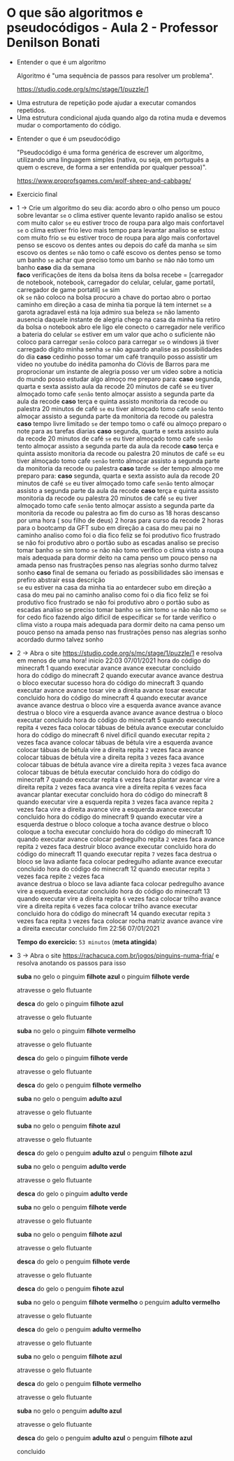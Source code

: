 # O que são algoritmos e pseudocódigos - Aula 2 - Professor Denilson Bonati

* Entender o que é um algoritmo

    Algoritmo é "uma sequência de passos para resolver um problema".

    https://studio.code.org/s/mc/stage/1/puzzle/1

- Uma estrutura de repetição pode ajudar a executar comandos repetidos.
- Uma estrutura condicional ajuda quando algo da rotina muda e devemos mudar o comportamento do código.

* Entender o que é um pseudocódigo

    "Pseudocódigo é uma forma genérica de escrever um algoritmo, utilizando uma linguagem simples (nativa, ou seja, em português a quem o escreve, de forma a ser entendida por qualquer pessoa)".

    https://www.proprofsgames.com/wolf-sheep-and-cabbage/

* Exercicio final 

- 1 -> Crie um algoritmo do seu dia:
    acordo 
    abro o olho
    penso um pouco sobre levantar
    `se` o clima estiver quente 
        levanto rapido
        analiso se estou com muito calor
        `se` eu estiver
            troco de roupa para algo mais confortavel
    `se` o clima estiver frio 
            levo mais tempo para levantar
        analiso se estou com muito frio
        `se` eu estiver 
            troco de roupa para algo mais confortavel
    penso se escovo os dentes antes ou depois do café da manha
    `se` sim 
        escovo os dentes
    `se` não 
        tomo o café
        escovo os dentes
    penso se tomo um banho
    `se` achar que preciso
        tomo um banho
    `se` não 
        não tomo um banho
    **caso** dia da semana      
        **faco** verificações de itens da bolsa 
            itens da bolsa recebe = [carregador de notebook, notebook, carregador do celular, celular, game portatil, carregador de game portatil]
            `se` sim  
                ok
            `se` não 
                coloco na bolsa
        procuro a chave do portao
        abro o portao
        caminho em direção a casa de minha tia porque lá tem internet
        `se` a garota agradavel está na loja 
            admiro sua beleza
        `se` não
            lamento ausencia daquele instante de alegria
        chego na casa da minha tia
        retiro da bolsa o notebook
        abro ele
        ligo ele
        conecto o carregador nele
        verifico a bateria do celular
        `se` estiver em um valor que acho o suficiente
            não coloco para carregar
        `senão`
            coloco para carregar
        `se` o windows já tiver carregado 
            digito minha senha
        `se` não 
            aguardo 
        analise as possibilidades do dia
        **caso** cedinho 
            posso tomar um café tranquilo
            posso assistir um video no youtube do inédita pamonha do Clóvis de Barros para me proprocionar um instante de alegria
            posso ver um video sobre a noticia do mundo
            posso estudar algo
            almoço
            me preparo para:
            **caso** segunda, quarta e sexta
                assisto aula da recode
                20 minutos de café 
                `se` eu tiver almoçado
                    tomo cafe
                `senão`
                    tento almoçar
                assisto a segunda parte da aula da recode
            **caso** terça e quinta
                assisto monitoria da recode ou palestra
                20 minutos de café 
                `se` eu tiver almoçado
                    tomo cafe
                `senão`
                    tento almoçar
                assisto a segunda parte da monitoria da recode ou palestra
            **caso** tempo livre limitado
                `se` der tempo
                    tomo o café ou almoço
                    preparo o note para as tarefas diarias
                **caso** segunda, quarta e sexta
                    assisto aula da recode
                    20 minutos de café 
                    `se` eu tiver almoçado
                        tomo cafe
                    `senão`
                        tento almoçar
                    assisto a segunda parte da aula da recode
                **caso** terça e quinta
                    assisto monitoria da recode ou palestra
                    20 minutos de café 
                    `se` eu tiver almoçado
                        tomo cafe
                    `senão`
                        tento almoçar
                    assisto a segunda parte da monitoria da recode ou palestra
            **caso** tarde
                `se` der tempo
                    almoço 
                me preparo para:
                **caso** segunda, quarta e sexta
                    assisto aula da recode
                    20 minutos de café 
                    `se` eu tiver almoçado
                        tomo cafe
                    `senão`
                        tento almoçar
                    assisto a segunda parte da aula da recode
                **caso** terça e quinta
                    assisto monitoria da recode ou palestra
                    20 minutos de café 
                    `se` eu tiver almoçado
                        tomo cafe
                    `senão`
                        tento almoçar
                    assisto a segunda parte da monitoria da recode ou palestra
        ao fim do curso as 18 horas descanso por uma hora ( sou filho de deus)
        2 horas para curso da recode
        2 horas para o bootcamp da GFT
        subo em direção a casa do meu pai
        no caminho analiso como foi o dia
        fico feliz se foi produtivo
        fico frustrado se não foi produtivo
        abro o portão 
        subo as escadas
        analiso se preciso tomar banho
            `se` sim
                tomo
            `se` não 
                não tomo
        verifico o clima
        visto a roupa mais adequada para dormir
        deito na cama
        penso um pouco 
        penso na amada
        penso nas frustrações
        penso nas alegrias
        sonho
        durmo
        talvez sonho
    **caso** final de semana ou feriado
        as possibilidades são imensas e prefiro abstrair essa descrição    
        `se` eu estiver na casa da minha tia ao entardecer
            subo em direção a casa do meu pai
            no caminho analiso como foi o dia
            fico feliz se foi produtivo
            fico frustrado se não foi produtivo
            abro o portão 
            subo as escadas
            analiso se preciso tomar banho
                `se` sim
                    tomo
                `se` não 
                    não tomo
            `se` for cedo
                fico fazendo algo dificil de especificar
            `se` for tarde
                verifico o clima
                visto a roupa mais adequada para dormir
                deito na cama
                penso um pouco 
                penso na amada
                penso nas frustrações
                penso nas alegrias
                sonho acordado
                durmo
                talvez sonho


- 2 -> Abra o site https://studio.code.org/s/mc/stage/1/puzzle/1 e resolva em menos de uma hora!
    inicio 22:03 07/01/2021
        hora do código do minecraft 1
            quando executar
            avance
            avance
            executar
            concluido            
        hora do código do minecraft 2
            quando executar
            avance
            avance
            destrua o bloco
            executar
            sucesso
        hora do código do minecraft 3
            quando executar 
            avance
            avance
            tosar
            vire a direita
            avance
            tosar 
            executar
            concluido
        hora do código do minecraft 4
            quando executar
            avance
            avance
            avance
            destrua o bloco
            vire a esquerda
            avance
            avance
            avance
            destrua o bloco
            vire a esquerda
            avance
            avance
            avance
            destrua o bloco
            executar
            concluido
        hora do código do minecraft 5
            quando executar
            repita `4` vezes
                faca
                colocar tábuas de bétula 
                avance
            executar
            concluido
        hora do código do minecraft 6 nivel dificil
            quando executar
            repita `2` vezes 
                faca
                avance 
                colocar tábuas de bétula 
            vire a esquerda
            avance
            colocar tábuas de bétula 
            vire a direita
            repita `2` vezes 
                faca
                avance 
                colocar tábuas de bétula 
            vire a direita
            repita `3` vezes 
                faca
                avance 
                colocar tábuas de bétula 
            avance
            vire a direita
            repita `3` vezes 
                faca
                avance 
                colocar tábuas de bétula 
            executar
            concluido
        hora do código do minecraft 7 
            quando executar
            repita `6` vezes
                faca
                plantar
                avancar
            vire a direita
            repita `2` vezes
                faca 
                avanca
            vire a direita
            repita `6` vezes
                faca
                avancar
                plantar
            executar
            concluido
        hora do código do minecraft 8
            quando executar
            vire a esquerda
            repita `3` vezes
                faca
                avance
            repita `2` vezes
                faca
                vire a direita
                avance
                vire a esquerda
                avance
            executar
            concluido
        hora do código do minecraft 9
            quando executar
            vire a esquerda
            destrue o bloco
            coloque a tocha
            avance
            destrue o bloco
            coloque a tocha
            executar
            concluido
        hora do código do minecraft 10
            quando executar
            avance 
            colocar pedregulho
            repita `2` vezes
                faca
                avance
            repita `2` vezes
                faca
                destruir bloco
                avance
            executar
            concluido
        hora do código do minecraft 11
            quando executar
            repita `7` vezes
                faca
                destrua o bloco
                se lava adiante
                    faca
                    colocar pedregulho adiante
                avance
            executar
            concluido
        hora do código do minecraft 12
            quando executar
            repita `3` vezes 
                faca 
                repite `2` vezes
                    faca    
                    avance
                destrua o bloco
                se lava adiante
                    faca
                    colocar pedregulho
                avance
                vire a esquerda
            executar
            concluido
        hora do código do minecraft 13
            quando executar
            vire a direita
            repita `6` vezes
                faca
                colocar trilho
                avance
            vire a direita
            repita `6` vezes
                faca
                colocar trilho
                avance
            executar
            concluido
        hora do código do minecraft 14
            quando executar
            repita `3` vezes 
                faca
                repita `3` vezes 
                    faca
                    colocar rocha matriz
                    avance
                avance
                vire a direita
            executar
            concluido
    fim 22:56 07/01/2021    

    __Tempo do exercicio:__ `53 minutos` (**meta atingida**)

- 3  -> Abra o site https://rachacuca.com.br/jogos/pinguins-numa-fria/ e resolva anotando os passos para isso 

    **suba** no gelo 
        o pinguim **filhote azul**
        o pinguim **filhote verde**
        
    atravesse o gelo flutuante 

    **desca** do gelo
        o pinguim **filhote azul**

    atravesse o gelo flutuante

    **suba** no gelo 
        o pinguim **filhote vermelho**

    atravesse o gelo flutuante

    **desca** do gelo
        o pinguim **filhote verde**

    atravesse o gelo flutuante

    **desca** do gelo 
        o penguim **filhote vermelho**

    **suba** no gelo 
        o penguim **adulto azul**
    
    atravesse o gelo flutuante

    **suba** no gelo 
        o penguim **fihote azul**

    atravesse o gelo flutuante

    **desca** do gelo
        o penguim **adulto azul**
        o penguim **filhote azul**

    **suba** no gelo 
        o penguim **adulto verde**

    atravesse o gelo flutuante

    **desca** do gelo 
        o pinguim **adulto verde**

    **suba** no gelo 
        o penguim **filhote verde**
    
    atravesse o gelo flutuante

    **suba** no gelo 
        o penguim **filhote azul**

    atravesse o gelo flutuante

    **desca** do gelo
        o penguim **filhote verde**

    atravesse o gelo flutuante

    **desca** do gelo 
        o penguim **fihote azul**

    **suba** no gelo 
        o penguim **filhote vermelho**
        o penguim **adulto vermelho**

    atravesse o gelo flutuante

    **desca** do gelo
        o penguim **adulto vermelho**

    atravesse o gelo flutuante

    **suba** no gelo
        o penguim **filhote azul**

    atravesse o gelo flutuante

    **desca** do gelo
        o penguim **filhote vermelho**

    atravesse o gelo flutuante

    **suba** no gelo 
        o penguim **adulto azul**

    atravesse o gelo flutuante

    **desca** do gelo
        o penguim **adulto azul**
        o penguim **filhote azul**
    
    concluido
